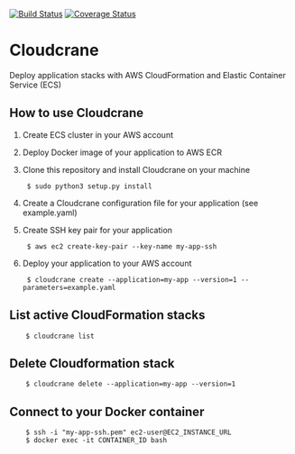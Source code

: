 [![Build Status](https://travis-ci.org/ehartung/cloudcrane.svg?branch=master)](https://travis-ci.org/ehartung/cloudcrane?branch=master)
[![Coverage Status](https://codecov.io/github/ehartung/cloudcrane/coverage.svg?branch=master)](https://codecov.io/github/ehartung/cloudcrane?branch=master)

# Cloudcrane
Deploy application stacks with AWS CloudFormation and Elastic Container Service (ECS)

## How to use Cloudcrane

1. Create ECS cluster in your AWS account
2. Deploy Docker image of your application to AWS ECR
3. Clone this repository and install Cloudcrane on your machine

        $ sudo python3 setup.py install

4. Create a Cloudcrane configuration file for your application (see example.yaml)
5. Create SSH key pair for your application
 
        $ aws ec2 create-key-pair --key-name my-app-ssh
 
6. Deploy your application to your AWS account

        $ cloudcrane create --application=my-app --version=1 --parameters=example.yaml
        
## List active CloudFormation stacks

        $ cloudcrane list
        
## Delete Cloudformation stack

        $ cloudcrane delete --application=my-app --version=1
        
## Connect to your Docker container

        $ ssh -i "my-app-ssh.pem" ec2-user@EC2_INSTANCE_URL
        $ docker exec -it CONTAINER_ID bash
